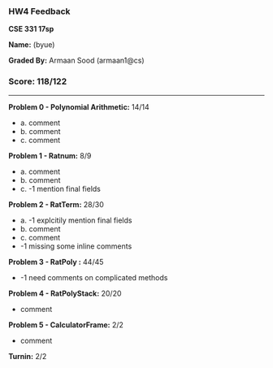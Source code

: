 ### HW4 Feedback

**CSE 331 17sp**

**Name:** <student name> (byue)

**Graded By:** Armaan Sood (armaan1@cs)

### Score: 118/122
---

**Problem 0 - Polynomial Arithmetic:** 14/14

- a. comment
- b. comment
- c. comment

**Problem 1 - Ratnum:** 8/9

- a. comment
- b. comment
- c. -1 mention final fields

**Problem 2 - RatTerm:** 28/30

- a. -1 explcitily mention final fields
- b. comment
- c. comment
- -1 missing some inline comments

**Problem 3 - RatPoly :** 44/45

- -1 need comments on complicated methods

**Problem 4 - RatPolyStack:** 20/20

- comment

**Problem 5 - CalculatorFrame:** 2/2

- comment

**Turnin:** 2/2

